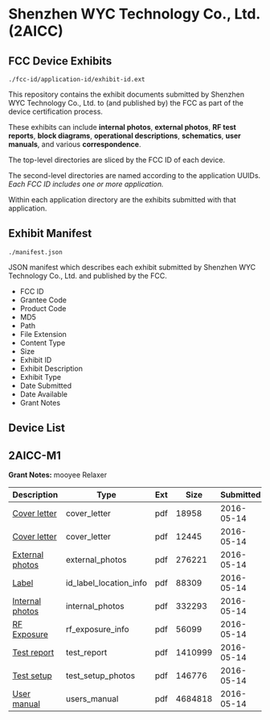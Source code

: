 # Shenzhen WYC Technology Co., Ltd. (2AICC)
## FCC Device Exhibits

```
./fcc-id/application-id/exhibit-id.ext
```

This repository contains the exhibit documents submitted by Shenzhen WYC Technology Co., Ltd. to (and published by) the FCC as part of the device certification process.

These exhibits can include **internal photos**, **external photos**, **RF test reports**, **block diagrams**, **operational descriptions**, **schematics**, **user manuals**, and various **correspondence**.

The top-level directories are sliced by the FCC ID of each device.

The second-level directories are named according to the application UUIDs. *Each FCC ID includes one or more application.*

Within each application directory are the exhibits submitted with that application. 

## Exhibit Manifest

```
./manifest.json
```

JSON manifest which describes each exhibit submitted by Shenzhen WYC Technology Co., Ltd. and published by the FCC.

- FCC ID
- Grantee Code
- Product Code
- MD5
- Path
- File Extension
- Content Type
- Size
- Exhibit ID
- Exhibit Description
- Exhibit Type
- Date Submitted
- Date Available
- Grant Notes

## Device List
## 2AICC-M1
**Grant Notes:** mooyee Relaxer

| Description | Type | Ext | Size | Submitted | Available |
| ----------- | ---- | --- | ---- | --------- | --------- |
| [Cover letter](2AICC-M1/af4f0ab1309d0cb8a6fcf195833e7a41/2991450.pdf) | cover_letter | pdf | 18958 | 2016-05-14 | 2016-05-14 |
| [Cover letter](2AICC-M1/af4f0ab1309d0cb8a6fcf195833e7a41/2991451.pdf) | cover_letter | pdf | 12445 | 2016-05-14 | 2016-05-14 |
| [External photos](2AICC-M1/af4f0ab1309d0cb8a6fcf195833e7a41/2991452.pdf) | external_photos | pdf | 276221 | 2016-05-14 | 2016-05-14 |
| [Label](2AICC-M1/af4f0ab1309d0cb8a6fcf195833e7a41/2991453.pdf) | id_label_location_info | pdf | 88309 | 2016-05-14 | 2016-05-14 |
| [Internal photos](2AICC-M1/af4f0ab1309d0cb8a6fcf195833e7a41/2991454.pdf) | internal_photos | pdf | 332293 | 2016-05-14 | 2016-05-14 |
| [RF Exposure](2AICC-M1/af4f0ab1309d0cb8a6fcf195833e7a41/2991456.pdf) | rf_exposure_info | pdf | 56099 | 2016-05-14 | 2016-05-14 |
| [Test report](2AICC-M1/af4f0ab1309d0cb8a6fcf195833e7a41/2991458.pdf) | test_report | pdf | 1410999 | 2016-05-14 | 2016-05-14 |
| [Test setup](2AICC-M1/af4f0ab1309d0cb8a6fcf195833e7a41/2991459.pdf) | test_setup_photos | pdf | 146776 | 2016-05-14 | 2016-05-14 |
| [User manual](2AICC-M1/af4f0ab1309d0cb8a6fcf195833e7a41/2991460.pdf) | users_manual | pdf | 4684818 | 2016-05-14 | 2016-05-14 |
